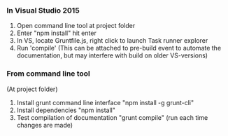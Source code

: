 ﻿### In Visual Studio 2015
1. Open command line tool at project folder
2. Enter "npm install" hit enter
3. In VS, locate Gruntfile.js, right click to launch Task runner explorer
4. Run 'compile' (This can be attached to pre-build event to automate the documentation, but may interfere with build on older VS-versions)

### From command line tool
(At project folder)  
1. Install grunt command line interface "npm install -g grunt-cli"
2. Install dependencies "npm install"
3. Test compilation of documentation "grunt compile" (run each time changes are made)